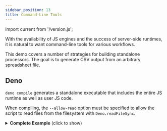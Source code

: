 ```yaml
---
sidebar_position: 13
title: Command-Line Tools
---
```


import current from '/version.js';

With the availability of JS engines and the success of server-side runtimes, it
is natural to want command-line tools for various workflows.

This demo covers a number of strategies for building standalone processors. The
goal is to generate CSV output from an arbitrary spreadsheet file.

## Deno

`deno compile` generates a standalone executable that includes the entire JS
runtime as well as user JS code.

When compiling, the `--allow-read` option must be specified to allow the script
to read files from the filesystem with `Deno.readFileSync`.

<details><summary><b>Complete Example</b> (click to show)</summary>

1) Save the following script to `sheet2csv.ts`:

```ts title="sheet2csv.ts"
/*! sheetjs (C) 2013-present SheetJS -- http://sheetjs.com */
// @deno-types="https://cdn.sheetjs.com/xlsx-latest/package/types/index.d.ts"
import * as XLSX from 'https://cdn.sheetjs.com/xlsx-latest/package/xlsx.mjs';
import * as cptable from 'https://cdn.sheetjs.com/xlsx-latest/package/dist/cpexcel.full.mjs';
XLSX.set_cptable(cptable);

/* Read and parse workbook */
const filename = Deno.args[0];
if(!filename) {
	console.error("usage: sheet2csv <filename> [sheetname]");
	Deno.exit(1);
}
const workbook = XLSX.readFile(filename);

/* Find worksheet */
const sheetname = Deno.args[1] || workbook.SheetNames[0];
if(!workbook.Sheets[sheetname]) {
	console.error(`error: workbook missing sheet ${sheetname}`);
	Deno.exit(1);
}

/* Generate CSV and print to stdout */
console.log(XLSX.utils.sheet_to_csv(workbook.Sheets[sheetname]));
```

2) Build `sheet2csv` with `deno compile`:

```bash
deno compile -r --allow-read sheet2csv.ts
```

`sheet2csv` is a generated executable that you can run.

</details>